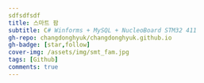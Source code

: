 ```yaml
---
sdfsdfsdf
title: 스마트 팜
subtitle: C# Winforms + MySQL + NucleoBoard STM32 411
gh-repo: changdonghyuk/changdonghyuk.github.io
gh-badge: [star,follow]
cover-img: /assets/img/smt_fam.jpg
tags: [Github]
comments: true
---
```

